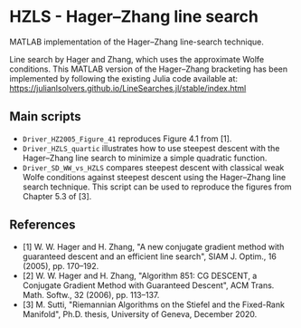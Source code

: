 # HZLS - Hager–Zhang line search
MATLAB implementation of the Hager–Zhang line-search technique.

Line search by Hager and Zhang, which uses the approximate Wolfe conditions.
This MATLAB version of the Hager–Zhang bracketing has been implemented by
following the existing Julia code available at:
https://julianlsolvers.github.io/LineSearches.jl/stable/index.html

## Main scripts
* `Driver_HZ2005_Figure_41` reproduces Figure 4.1 from [1].
* `Driver_HZLS_quartic` illustrates how to use steepest descent with the Hager–Zhang line search to minimize a simple quadratic function.
* `Driver_SD_WW_vs_HZLS` compares steepest descent with classical weak Wolfe conditions against steepest descent using the Hager–Zhang line search technique. This script can be used to reproduce the figures from Chapter 5.3 of [3].

## References
- [1] W. W. Hager and H. Zhang, "A new conjugate gradient method with guaranteed descent and an efficient line search", SIAM J. Optim., 16 (2005), pp. 170–192.
- [2] W. W. Hager and H. Zhang, "Algorithm 851: CG DESCENT, a Conjugate Gradient Method with Guaranteed Descent", ACM Trans. Math. Softw., 32 (2006), pp. 113–137.
- [3] M. Sutti, "Riemannian Algorithms on the Stiefel and the Fixed-Rank Manifold", Ph.D. thesis, University of Geneva, December 2020.
